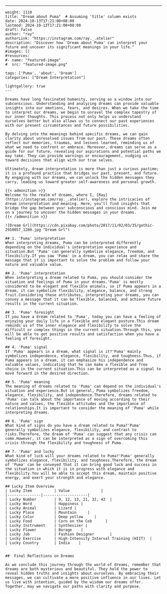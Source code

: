 ---
    weight: 1118
    title: "Dream about Puma"  # Assuming 'title' column exists
    date: 2024-10-13T17:21:00+08:00
    lastmod: 2024-10-13T17:21:00+08:00
    draft: false
    author: "ray"
    authorLink: "https://instagram.com/ray._.atelier"
    description: "Discover how 'Dream about Puma' can interpret your future and uncover its significant meanings in your life."
    #images: []
    #resources:
    #- name: "featured-image"
    #  src: "featured-image.png"
    
    tags: ['Puma', 'about', 'Dream']
    categories: ["Dream Interpretation"]
    
    lightgallery: true
    ---
    
    Dreams have long fascinated humanity, serving as a window into our subconscious. Understanding and analyzing dreams can provide valuable insights into our emotions, fears, and desires. When we take the time to interpret our dreams, we begin to unravel the complex tapestry of our inner thoughts. This process not only helps us understand ourselves better but also allows us to connect our past experiences with our present circumstances and future possibilities.
    
    By delving into the meanings behind specific dreams, we can gain clarity about unresolved issues from our past. These dreams often reflect our memories, traumas, and lessons learned, reminding us of what we need to confront or embrace. Moreover, dreams can serve as a guide for our future, revealing our aspirations and potential paths we may take. They can provide warnings or encouragement, nudging us toward decisions that align with our true selves.
    
    Ultimately, dream interpretation is more than just a curious pastime; it is a profound practice that bridges our past, present, and future. By engaging with our dreams, we can unlock the hidden messages they carry, leading us toward greater self-awareness and personal growth.
    
    {{< admonition >}}
    Welcome to the realm of dreams, where I, [Ray](https://instagram.com/ray._.atelier), explore the intricacies of dream interpretation and meaning. Here, you’ll find insights that bridge the gap between your subconscious and conscious mind. Join me on a journey to uncover the hidden messages in your dreams.
    {{< /admonition >}}
    
    ![Dream Grl](https://cdn.pixabay.com/photo/2017/11/02/03/35/gothic-2910057_1280.jpg "Dream Grl")
    
    ## 1. 'Puma' interpretation
    When interpreting dreams, Puma can be interpreted differently depending on the individual's interpretation experience and situation.But 'Puma' can generally symbolize elegance, freedom, and flexibility.If you saw 'Puma' in a dream, you can relax and share the message that it is important to solve the problem and follow your nature and valuable value.
    
    ## 2. 'Puma' interpretation
    When interpreting a dream related to Puma, you should consider the situation and feelings of Puma in your dreams.'Puma' is mostly considered to be elegant and flexible animals, so if Puma appears in a dream, it can symbolize flexibility, elegance, balance, and strong fruit.Considering these attributes, interpreting your dreams, you can convey a message that it can be flexible, balanced, and achieve future results in the current situation.
    
    ## 3. 'Puma' foresight
    If you have a dream related to 'Puma', today you can have a feeling of enjoying your daily life in a flexible and elegant posture.This dream reminds us of the inner elegance and flexibility to solve the difficult or complex things in the current situation.Through this, you will be able to get positive results and satisfaction when you have a feeling of foresight.
    
    ## 4. 'Puma' signal
    If 'Puma' appears in a dream, what signal is it?'Puma' mainly symbolizes independence, elegance, flexibility, and toughness.Thus, if Puma appears in a dream, it can emphasize his independence and valuable values, indicating that he can make a flexible and free choice in the current situation.This can be interpreted as a signal to move forward in the desired direction.
    
    ## 5. 'Puma' meaning
    The meaning of dreams related to 'Puma' can depend on the individual's situation and experience.But in general, Puma symbolizes freedom, elegance, flexibility, and independence.Therefore, dreams related to 'Puma' can talk about the importance of moving according to their nature and values, the flexible attitudes and the importance of relationships.It is important to consider the meaning of 'Puma' while interpreting dreams.
    
    ## 6. 'Puma' sign
    What kind of signs do you have a dream related to Puma?'Puma' generally symbolizes elegance, flexibility, and contrast to risks.Therefore, the dream of 'Puma' can suggest that any crisis can come.However, it can be interpreted as a sign of overcoming this crisis through the flexibility and toughness of Puma.
    
    ## 7. 'Puma' and lucky
    What kind of luck will your dreams related to Puma?'Puma' generally symbolizes elegance, flexibility, and toughness.Therefore, the dream of 'Puma' can be conveyed that it can bring good luck and success in the situation in which it is in progress with elegance and flexibility.You will be able to accept this dream, maintain positive energy, and exert your strength and elegance.
    
    ## Lucky Item Overview
    | Lucky Item          | Value              |
    |---------------|--------------------|
    | Lucky Number        | 9, 12, 13, 21, 32, 42  |
    | Lucky Word          | Happiness |
    | Lucky Animal        | Lizard |
    | Lucky Place         | Mountain     |
    | Lucky Color         | Deep yellow     |
    | Lucky Food          | Corn on the Cob      |
    | Lucky Instrument    | Synthesizer |
    | Lucky Flower        | Borage    |
    | Lucky Job           | Fashion Designer       |
    | Lucky Exercise      | High-Intensity Interval Training (HIIT)  |
    | Lucky Country       | India    |
    
    
    ##  Final Reflections on Dreams
    
    As we conclude this journey through the world of dreams, remember that dreams are both mysterious and beautiful. They hold the power to reveal hidden truths and insights about ourselves. By embracing their messages, we can cultivate a more positive influence in our lives. Let us live with intention, guided by the wisdom our dreams offer. Together, may we navigate our paths with clarity and purpose.
    